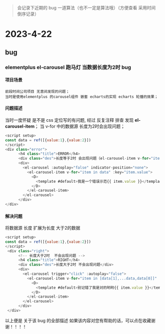 > 会记录下近期的 bug 一道算法（也不一定是算法哦）（方便查看 采用时间倒序记录）

# 2023-4-22

## bug

### elementplus el-carousel  跑马灯 当数据长度为2时 bug

#### 项目场景

    前段时间公司项目 无意间发现的问题；
    当时是使用elementplus 的carousel组件 嵌套 echarts的实现 echarts 轮播的效果；


#### 问题描述

   当时一度怀疑 是不是 css 定位写的有问题,  经过 反复注释 排查 发现 **el-carousel-item**；
    当 v-for 中的数据源 长度为2时会出现问题；

```javascript
<script setup>
const data = ref([{value:1},{value:2}])
</script>
<div class="error">
      <h4 class="title">ERROR</h4>
      <div class="des">长度等于2时 会出现问题（el-carousel-item v-for="item in 2"）</div>
      <div>
        <el-carousel :autoplay="false" indicator-position="none">
          <el-carousel-item v-for="item in data" :key="item.value">
            <D>
              <template #default>我是一个错误示范{{ item.value }}</template>
            </D>
          </el-carousel-item>
        </el-carousel>
      </div>
</div>
```

#### 解决问题
将数据源 长度 扩展为长度 大于2的数据

```javascript
<script setup>
const data = ref([{value:1},{value:2}])
</script>
 <div class="right">
      <!-- 长度大于2时  不会出现问题 -->
      <h4 class="title">RIGHT</h4>
      <div class="des">长度大于2时 不会出现问题</div>
      <div>
        <el-carousel trigger="click" :autoplay="false">
          <el-carousel-item v-for="item in [data[1],...data,data[0]]" :key="item.value">
            <D>
              <template #default>别记错了我是对的哟哟{{ item.value }}</template>
            </D>
          </el-carousel-item>
        </el-carousel>
      </div>
 </div>
```

以上便是 关于该 bug 的全部描述
如果该内容对您有帮助的话，可以点在收藏谢谢！！！！
